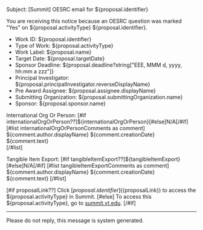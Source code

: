 Subject: [Summit] OESRC email for ${proposal.identifier}

You are receiving this notice because an OESRC question was marked "Yes" on ${proposal.activityType} ${proposal.identifier}.  

* Work ID: ${proposal.identifier}
* Type of Work: ${proposal.activityType}
* Work Label: ${proposal.name}
* Target Date: ${proposal.targetDate}
* Sponsor Deadline: ${proposal.deadline?string["EEE, MMM d, yyyy, hh:mm a zzz"]}
* Principal Investigator: ${proposal.principalInvestigator.reverseDisplayName}
* Pre Award Assignee: ${proposal.assignee.displayName}
* Submitting Organization: ${proposal.submittingOrganization.name}
* Sponsor: ${proposal.sponsor.name}

International Org Or Person: [#if internationalOrgOrPerson??]${internationalOrgOrPerson}[#else]N/A[/#if]
[#list internationalOrgOrPersonComments as comment]
    ${comment.author.displayName}
    ${comment.creationDate}
    ${comment.text}   
[/#list]

Tangible Item Export: [#if tangibleItemExport??]${tangibleItemExport}[#else]N/A[/#if]
[#list tangibleItemExportComments as comment]
    ${comment.author.displayName}
    ${comment.creationDate}
    ${comment.text}
[/#list]

[#if proposalLink??]
Click [${proposal.identifier}](${proposalLink}) to access the ${proposal.activityType} in Summit.
[#else]
To access this ${proposal.activityType}, go to [summit.vt.edu](http://summit.vt.edu).
[/#if]

------------------------------------------------------------------------
Please do not reply, this message is system generated.
